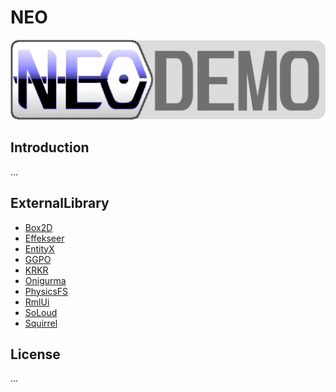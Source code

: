 # NEO
![image](https://github.com/Watunder/NEO/blob/main/Reference/logo/neo-demo.png)

## Introduction
...

## ExternalLibrary
  - [Box2D](https://github.com/erincatto/box2d)
  - [Effekseer](https://github.com/effekseer/EffekseerForGodot3)
  - [EntityX](https://github.com/alecthomas/entityx)
  - [GGPO](https://github.com/pond3r/ggpo)
  - [KRKR](https://github.com/krkrz/krkrz)
  - [Onigurma](https://github.com/kkos/oniguruma)
  - [PhysicsFS](https://github.com/icculus/physfs)
  - [RmlUi](https://github.com/icculus/physfs)
  - [SoLoud](https://github.com/jarikomppa/soloud)
  - [Squirrel](https://github.com/albertodemichelis/squirrel)

## License
...
